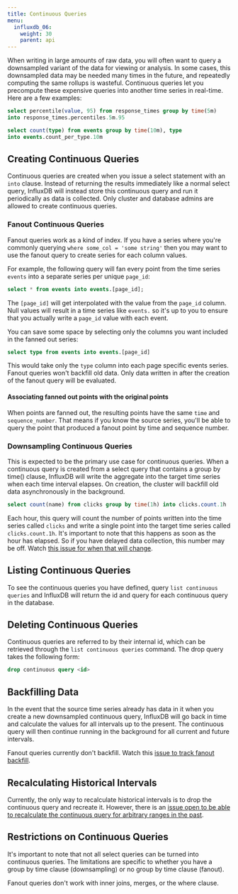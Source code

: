 ```yaml
---
title: Continuous Queries
menu:
  influxdb_06:
    weight: 30
    parent: api
---
```


When writing in large amounts of raw data, you will often want to query a downsampled variant of the data for viewing or analysis. In some cases, this downsampled data may be needed many times in the future, and repeatedly computing the same rollups is wasteful. Continuous queries let you precompute these expensive queries into another time series in real-time. Here are a few examples:

```sql
select percentile(value, 95) from response_times group by time(5m) 
into response_times.percentiles.5m.95

select count(type) from events group by time(10m), type 
into events.count_per_type.10m
```

## Creating Continuous Queries

Continuous queries are created when you issue a select statement with an `into` clause. Instead of returning the results immediately like a normal select query, InfluxDB will instead store this continuous query and run it periodically as data is collected. Only cluster and database admins are allowed to create continuous queries. 

### Fanout Continuous Queries

Fanout queries work as a kind of index. If you have a series where you're commonly querying `where some_col = 'some string'` then you may want to use the fanout query to create series for each column values.

For example, the following query will fan every point from the time series `events` into a separate series per unique `page_id`:

```sql
select * from events into events.[page_id];
```

The `[page_id]` will get interpolated with the value from the `page_id` column. Null values will result in a time series like `events.` so it's up to you to ensure that you actually write a `page_id` value with each event.

You can save some space by selecting only the columns you want included in the fanned out series:

```sql
select type from events into events.[page_id]
```

This would take only the `type` column into each page specific events series. Fanout queries won't backfill old data. Only data written in after the creation of the fanout query will be evaluated.

#### Associating fanned out points with the original points

When points are fanned out, the resulting points have the same `time` and `sequence_number`. That means if you know the source series, you'll be able to query the point that produced a fanout point by time and sequence number.

### Downsampling Continuous Queries

This is expected to be the primary use case for continuous queries. When a continuous query is created from a select query that contains a group by time() clause, InfluxDB will write the aggregate into the target time series when each time interval elapses. On creation, the cluster will backfill old data asynchronously in the background.

```sql
select count(name) from clicks group by time(1h) into clicks.count.1h
```

Each hour, this query will count the number of points written into the time series called `clicks` and write a single point into the target time series called `clicks.count.1h`. It's important to note that this happens as soon as the hour has elapsed. So if you have delayed data collection, this number may be off. Watch [this issue for when that will change](https://github.com/influxdb/influxdb/issues/479).

## Listing Continuous Queries

To see the continuous queries you have defined, query `list continuous queries` and InfluxDB will return the id and query for each continuous query in the database.

## Deleting Continuous Queries

Continuous queries are referred to by their internal id, which can be retrieved through the `list continuous queries` command. The drop query takes the following form:

```sql
drop continuous query <id>
```

## Backfilling Data

In the event that the source time series already has data in it when you create a new downsampled continuous query, InfluxDB will go back in time and calculate the values for all intervals up to the present. The continuous query will then continue running in the background for all current and future intervals.

Fanout queries currently don't backfill. Watch this [issue to track fanout backfill](https://github.com/influxdb/influxdb/issues/186).

## Recalculating Historical Intervals

Currently, the only way to recalculate historical intervals is to drop the continuous query and recreate it. However, there is an [issue open to be able to recalculate the continuous query for arbitrary ranges in the past](https://github.com/influxdb/influxdb/issues/211).

## Restrictions on Continuous Queries

It's important to note that not all select queries can be turned into continuous queries. The limitations are specific to whether you have a group by time clause (downsampling) or no group by time clause (fanout).

Fanout queries don't work with inner joins, merges, or the where clause.
